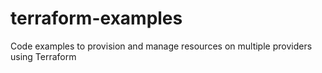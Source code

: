 # terraform-examples
Code examples to provision and manage resources on multiple providers using Terraform
